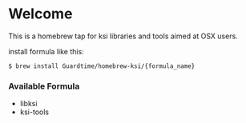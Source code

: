 # Welcome

This is a homebrew tap for ksi libraries and tools aimed at OSX users.

install formula like this:

```
$ brew install Guardtime/homebrew-ksi/{formula_name}
```

### Available Formula
* libksi
* ksi-tools